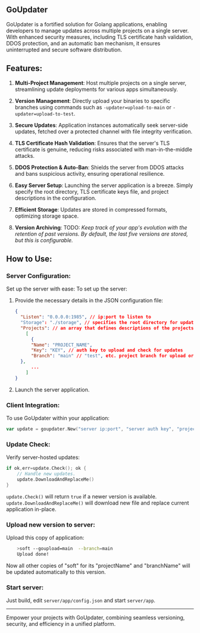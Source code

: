 ## GoUpdater

GoUpdater is a fortified solution for Golang applications, enabling developers to manage updates across multiple projects on a single server. With enhanced security measures, including TLS certificate hash validation, DDOS protection, and an automatic ban mechanism, it ensures uninterrupted and secure software distribution.

## Features:

1. **Multi-Project Management**: Host multiple projects on a single server, streamlining update deployments for various apps simultaneously.

2. **Version Management**: Directly upload your binaries to specific branches using commands such as `-updater=upload-to-main` or `-updater=upload-to-test`.

3. **Secure Updates**: Application instances automatically seek server-side updates, fetched over a protected channel with file integrity verification.

4. **TLS Certificate Hash Validation**: Ensures that the server's TLS certificate is genuine, reducing risks associated with man-in-the-middle attacks.

5. **DDOS Protection & Auto-Ban**: Shields the server from DDOS attacks and bans suspicious activity, ensuring operational resilience.

6. **Easy Server Setup**: Launching the server application is a breeze. Simply specify the root directory, TLS certificate keys file, and project descriptions in the configuration.

7. **Efficient Storage**: Updates are stored in compressed formats, optimizing storage space.

8. **Version Archiving**: TODO: *Keep track of your app's evolution with the retention of past versions. By default, the last five versions are stored, but this is configurable.*

## How to Use:

### Server Configuration:

Set up the server with ease:
To set up the server:

1. Provide the necessary details in the JSON configuration file:

      ```json
	{
		"Listen": "0.0.0.0:1985", // ip:port to listen to
		"Storage": "./storage", // specifies the root directory for update storage
		"Projects": // an array that defines descriptions of the projects hosted:
	      [
	        {
			"Name": "PROJECT_NAME", 
			"Key": "KEY", // auth key to upload and check for updates
			"Branch": "main" // "test", etc. project branch for upload or chack for updates
		},
	        ...
	      ]
	}
      ```
2. Launch the server application.

### Client Integration:

To use GoUpdater within your application:

```go
var update = goupdater.New("server ip:port", "server auth key", "project name", "project branch");
```

### Update Check:

Verify server-hosted updates:

```go
if ok,err=update.Check(); ok {
    // Handle new updates.
    update.DownloadAndReplaceMe()
}
```

`update.Check()` will return `true` if a newer version is available.
`update.DownloadAndReplaceMe()` will download new file and replace current application in-place.

### Upload new version to server:

Upload this copy of application:
```bash
	>soft --goupload=main  --branch=main
	Upload done!
```

Now all other copies of "soft" for its "projectName" and "branchName" will be updated automatically to this version.

### Start server:

Just build, edit `server/app/config.json` and start `server/app`.

---

Empower your projects with GoUpdater, combining seamless versioning, security, and efficiency in a unified platform.
